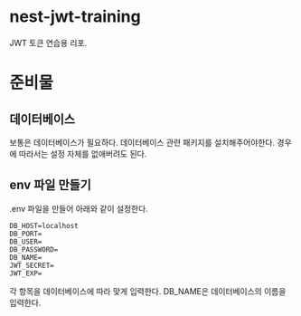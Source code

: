 # nest-jwt-training
JWT 토큰 연습용 리포.

# 준비물

## 데이터베이스
보통은 데이터베이스가 필요하다. 데이터베이스 관련 패키지를 설치해주어야한다. 경우에 따라서는 설정 자체를 없애버려도 된다.

## env 파일 만들기
.env 파일을 만들어 아래와 같이 설정한다.

```dotenv
DB_HOST=localhost
DB_PORT=
DB_USER=
DB_PASSWORD=
DB_NAME=
JWT_SECRET=
JWT_EXP=
```

각 항목을 데이터베이스에 따라 맞게 입력한다. DB_NAME은 데이터베이스의 이름을 입력한다.
